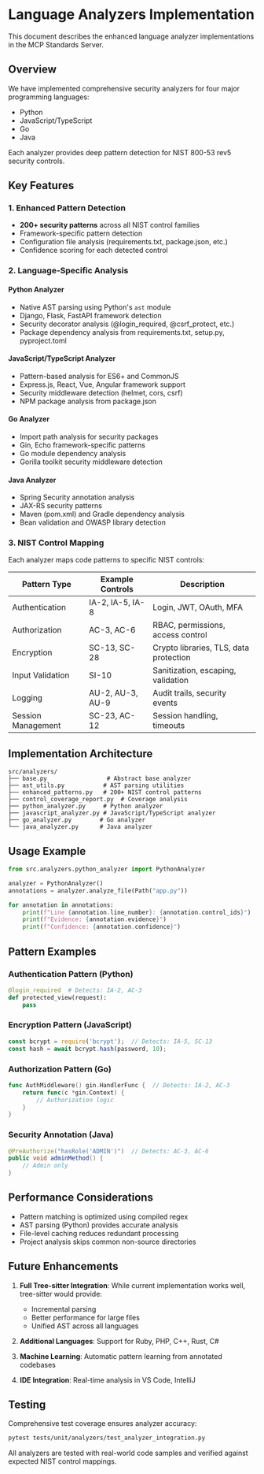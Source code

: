 # Language Analyzers Implementation

This document describes the enhanced language analyzer implementations in the MCP Standards Server.

## Overview

We have implemented comprehensive security analyzers for four major programming languages:
- Python
- JavaScript/TypeScript
- Go
- Java

Each analyzer provides deep pattern detection for NIST 800-53 rev5 security controls.

## Key Features

### 1. Enhanced Pattern Detection
- **200+ security patterns** across all NIST control families
- Framework-specific pattern detection
- Configuration file analysis (requirements.txt, package.json, etc.)
- Confidence scoring for each detected control

### 2. Language-Specific Analysis

#### Python Analyzer
- Native AST parsing using Python's `ast` module
- Django, Flask, FastAPI framework detection
- Security decorator analysis (@login_required, @csrf_protect, etc.)
- Package dependency analysis from requirements.txt, setup.py, pyproject.toml

#### JavaScript/TypeScript Analyzer
- Pattern-based analysis for ES6+ and CommonJS
- Express.js, React, Vue, Angular framework support
- Security middleware detection (helmet, cors, csrf)
- NPM package analysis from package.json

#### Go Analyzer
- Import path analysis for security packages
- Gin, Echo framework-specific patterns
- Go module dependency analysis
- Gorilla toolkit security middleware detection

#### Java Analyzer
- Spring Security annotation analysis
- JAX-RS security patterns
- Maven (pom.xml) and Gradle dependency analysis
- Bean validation and OWASP library detection

### 3. NIST Control Mapping

Each analyzer maps code patterns to specific NIST controls:

| Pattern Type | Example Controls | Description |
|--------------|------------------|-------------|
| Authentication | IA-2, IA-5, IA-8 | Login, JWT, OAuth, MFA |
| Authorization | AC-3, AC-6 | RBAC, permissions, access control |
| Encryption | SC-13, SC-28 | Crypto libraries, TLS, data protection |
| Input Validation | SI-10 | Sanitization, escaping, validation |
| Logging | AU-2, AU-3, AU-9 | Audit trails, security events |
| Session Management | SC-23, AC-12 | Session handling, timeouts |

## Implementation Architecture

```
src/analyzers/
├── base.py                 # Abstract base analyzer
├── ast_utils.py           # AST parsing utilities
├── enhanced_patterns.py   # 200+ NIST control patterns
├── control_coverage_report.py  # Coverage analysis
├── python_analyzer.py     # Python analyzer
├── javascript_analyzer.py # JavaScript/TypeScript analyzer
├── go_analyzer.py        # Go analyzer
└── java_analyzer.py      # Java analyzer
```

## Usage Example

```python
from src.analyzers.python_analyzer import PythonAnalyzer

analyzer = PythonAnalyzer()
annotations = analyzer.analyze_file(Path("app.py"))

for annotation in annotations:
    print(f"Line {annotation.line_number}: {annotation.control_ids}")
    print(f"Evidence: {annotation.evidence}")
    print(f"Confidence: {annotation.confidence}")
```

## Pattern Examples

### Authentication Pattern (Python)
```python
@login_required  # Detects: IA-2, AC-3
def protected_view(request):
    pass
```

### Encryption Pattern (JavaScript)
```javascript
const bcrypt = require('bcrypt');  // Detects: IA-5, SC-13
const hash = await bcrypt.hash(password, 10);
```

### Authorization Pattern (Go)
```go
func AuthMiddleware() gin.HandlerFunc {  // Detects: IA-2, AC-3
    return func(c *gin.Context) {
        // Authorization logic
    }
}
```

### Security Annotation (Java)
```java
@PreAuthorize("hasRole('ADMIN')")  // Detects: AC-3, AC-6
public void adminMethod() {
    // Admin only
}
```

## Performance Considerations

- Pattern matching is optimized using compiled regex
- AST parsing (Python) provides accurate analysis
- File-level caching reduces redundant processing
- Project analysis skips common non-source directories

## Future Enhancements

1. **Full Tree-sitter Integration**: While current implementation works well, tree-sitter would provide:
   - Incremental parsing
   - Better performance for large files
   - Unified AST across all languages

2. **Additional Languages**: Support for Ruby, PHP, C++, Rust, C#

3. **Machine Learning**: Automatic pattern learning from annotated codebases

4. **IDE Integration**: Real-time analysis in VS Code, IntelliJ

## Testing

Comprehensive test coverage ensures analyzer accuracy:

```bash
pytest tests/unit/analyzers/test_analyzer_integration.py
```

All analyzers are tested with real-world code samples and verified against expected NIST control mappings.